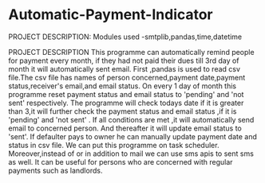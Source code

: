 # Automatic-Payment-Indicator
PROJECT DESCRIPTION:
Modules used -smtplib,pandas,time,datetime

PROJECT DESCRIPTION 
This programme can automatically remind people for payment every month, if they had not paid their dues till 3rd day of month it will automatically sent email.
First ,pandas is used to read csv file.The csv file has names of person concerned,payment date,payment status,receiver's email,and email status.
On every 1 day of month this programme reset payment status and email status to 'pending' and 'not sent' respectively.
The programme will check todays date if it is greater than 3,it will further check the payment status and email status ,if it is 'pending' and 'not sent' .
If all conditions are met ,it will automatically send email to concerned person.
And thereafter it will update email status to 'sent'.
If defaulter pays to owner he can manually update payment date and status in csv file.
We can put this programme on task scheduler.
Moreover,instead of or in addition to mail we can use sms apis to sent sms as well.
It can be useful for persons who are concerned with regular payments such as landlords.

